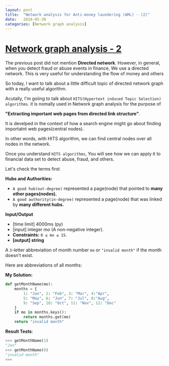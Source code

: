 ```yaml
---
layout: post
title:  "Network analysis for Anti-money laundering (AML) - (2)"
date:   2018-05-30
categories: [Network graph analysis]
---
```


# [Network graph analysis - 2](https://en.wikipedia.org/wiki/Social_network_analysis)

The previous post did not mention **Directed network**. However, in general, when you detect fraud or abuse events in finance, We use a directed network. This is very useful for understanding the flow of money and others

So today, I want to talk about a little difficult topic of directed network graph with a really useful algorithm.

Acutally, I'm goiing to talk about `HITS(Hypertext induced Topic Selection) algorithms`. it is nomally used in Network graph analysis for the purpose of 

**"Extracting important web pages from directed link structure"**. 

It is develped in the context of how a search engine might go about finding importatnt web pages(central nodes).

In other words, with HITS algorithm, we can find central nodes over all nodes in the network. 

Once you understand `HITS algorithms`, You will see how we can apply it to financial data set to detect abuse, fraud, and others. 

Let's check the terms first 

**Hubs and Authorities:**

*  `A good hub(out-degree)` represented a page(node) that pointed to **many other pages(nodes).**
*  `A good authority(in-degree)` represented a page(node) that was linked by **many different hubs.**

**Input/Output**

* [time limit] 4000ms (py)
* [input] integer mo (A non-negative integer).
* **Constraints:** `0 ≤ mo ≤ 15`.
* **[output] string**

A `3`-letter abbreviation of month number `mo` or `"invalid month"` if the month doesn't exist.

Here are abbreviations of all months:

**My Solution:**

```python
def getMonthName(mo):
    months = {
        1: "Jan", 2: "Feb", 3: "Mar", 4:"Apr", 
        5: "May", 6: "Jun", 7: "Jul", 8:"Aug", 
        9: "Sep", 10: "Oct", 11: "Nov", 12: "Dec"
    }
    if mo in months.keys():
        return months.get(mo)
    return "invalid month"
```

**Result Tests**:

```python
>>> getMonthName(1)
"Jan"
>>> getMonthName(0)
"invalid month"
>>>
```
